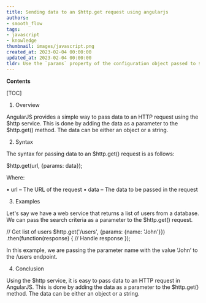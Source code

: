 ```yaml
---
title: Sending data to an $http.get request using angularjs
authors:
- smooth_flow
tags:
- javascript
- knowledge
thumbnail: images/javascript.png
created_at: 2023-02-04 00:00:00
updated_at: 2023-02-04 00:00:00
tldr: Use the `params` property of the configuration object passed to $http.get() to pass data to the request.
---
```


**Contents**

[TOC]

1. Overview

AngularJS provides a simple way to pass data to an HTTP request using the $http service. This is done by adding the data as a parameter to the $http.get() method. The data can be either an object or a string.

2. Syntax

The syntax for passing data to an $http.get() request is as follows:

$http.get(url, {params: data});

Where:

• url – The URL of the request
• data – The data to be passed in the request

3. Examples

Let's say we have a web service that returns a list of users from a database. We can pass the search criteria as a parameter to the $http.get() request.

// Get list of users
$http.get('/users', {params: {name: 'John'}})
    .then(function(response) {
        // Handle response
    });

In this example, we are passing the parameter name with the value ‘John’ to the /users endpoint.

4. Conclusion

Using the $http service, it is easy to pass data to an HTTP request in AngularJS. This is done by adding the data as a parameter to the $http.get() method. The data can be either an object or a string.
